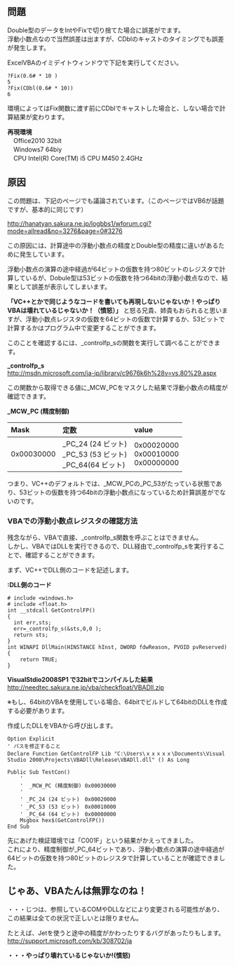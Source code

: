 ## 問題  
Double型のデータをIntやFixで切り捨てた場合に誤差がでます。  
浮動小数点なので当然誤差は出ますが、CDblのキャストのタイミングでも誤差が発生します。  
  
ExcelVBAのイミデイトウィンドウで下記を実行してください。  
  
```vbnet
?Fix(0.6# * 10 )
5
?Fix(CDbl(0.6# * 10))
6
```  
  
  
環境によってはFix関数に渡す前にCDblでキャストした場合と、しない場合で計算結果が変わります。  
  
 **再現環境**   
　Office2010 32bit  
　Windows7 64biy  
　CPU Intel(R) Core(TM) i5 CPU M450 2.4GHz  
  
  
  
## 原因  
この問題は、下記のページでも議論されています。（このページではVB6が話題ですが、基本的に同じです）  
  
http://hanatyan.sakura.ne.jp/logbbs1/wforum.cgi?mode=allread&no=3276&page=0#3276  
  
この原因には、計算途中の浮動小数点の精度とDouble型の精度に違いがあるために発生しています。  
  
浮動小数点の演算の途中経過が64ビットの仮数を持つ80ビットのレジスタで計算しているが、Dobule型は53ビットの仮数を持つ64bitの浮動小数点なので、結果として誤差が表示してしまいます。  
  
 **「VC++とかで同じようなコードを書いても再現しないじゃないか！やっぱりVBAは壊れているじゃないか！（憤怒）」** と怒る兄貴、姉貴もおられると思いますが、浮動小数点レジスタの仮数を64ビットの仮数で計算するか、53ビットで計算するかはプログラム中で変更することができます。  
  
  
このことを確認するには、_controlfp_sの関数を実行して調べることができます。  
  
 **\_controlfp_s**   
http://msdn.microsoft.com/ja-jp/library/c9676k6h%28v=vs.80%29.aspx  
  
この関数から取得できる値に\_MCW_PCをマスクした結果で浮動小数点の精度が確認できます。  
  
 **\_MCW_PC (精度制御)**   
	  
|Mask|定数|value|  
|:---|:---|:----|  
|0x00030000|\_PC_24 (24 ビット)<BR>\_PC_53 (53 ビット)<BR>\_PC_64(64 ビット)|0x00020000<BR>0x00010000<BR>0x00000000|  
  
つまり、VC++のデフォルトでは、_MCW_PCの_PC_53がたっている状態であり、53ビットの仮数を持つ64bitの浮動小数点になっているため計算誤差がでないのです。  
  
### VBAでの浮動小数点レジスタの確認方法  
残念ながら、VBAで直接、\_controlfp_s関数を呼ぶことはできません。  
しかし、VBAではDLLを実行できるので、DLL経由で_controlfp_sを実行することで、確認することができます。  
  
まず、VC++でDLL側のコードを記述します。  
  
**:DLL側のコード**  
```cpp:DLL側のコード
# include <windows.h>
# include <float.h>
int __stdcall GetControlFP() 
{ 
  int err,sts;
  err=_controlfp_s(&sts,0,0 );
  return sts;
} 
int WINAPI DllMain(HINSTANCE hInst, DWORD fdwReason, PVOID pvReserved) 
{ 
    return TRUE; 
} 
```  
  
  
 **VisualStdio2008SP1 で32bitでコンパイルした結果**   
http://needtec.sakura.ne.jp/vba/checkfloat/VBADll.zip  
  
※もし、64bitのVBAを使用している場合、64bitでビルドして64bitのDLLを作成する必要があります。  
  
  
作成したDLLをVBAから呼び出します。  
  
```vbnet
Option Explicit
' パスを修正すること
Declare Function GetControlFP Lib "C:\Users\ｘｘｘｘｘ\Documents\Visual Studio 2008\Projects\VBADll\Release\VBADll.dll" () As Long

Public Sub TestCon()
    '
    '  _MCW_PC (精度制御) 0x00030000
    '
    ' _PC_24 (24 ビット)　0x00020000
    ' _PC_53 (53 ビット)　0x00010000
    ' _PC_64 (64 ビット)　0x00000000
    Msgbox hex$(GetControlFP())
End Sub
```  
  
先にあげた検証環境では「C001F」という結果がかえってきました。  
これにより、精度制御が\_PC_64ビットであり、浮動小数点の演算の途中経過が64ビットの仮数を持つ80ビットのレジスタで計算していることが確認できました。  
  
## じゃあ、VBAたんは無罪なのね！  
・・・じつは、参照しているCOMやDLLなどにより変更される可能性があり、この結果は全ての状況で正しいとは限りません。  
  
たとえば、Jetを使うと途中の精度がかわったりするバグがあったりもします。  
http://support.microsoft.com/kb/308702/ja  
  
 **・・・やっぱり壊れているじゃないか!(憤怒)**   
